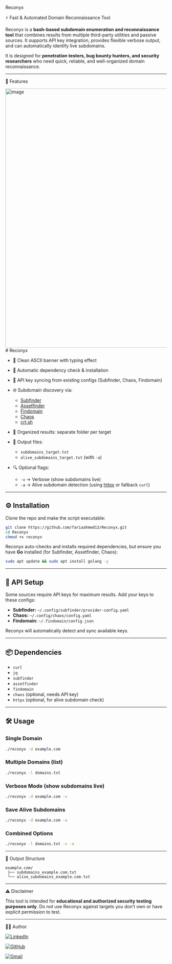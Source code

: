 

Reconyx

⚡ Fast & Automated Domain Reconnaissance Tool

Reconyx is a **bash-based subdomain enumeration and reconnaissance tool** that combines results from multiple third-party utilities and passive sources. It supports API key integration, provides flexible verbose output, and can automatically identify live subdomains.

It is designed for **penetration testers, bug bounty hunters, and security researchers** who need quick, reliable, and well-organized domain reconnaissance.


---

🚀 Features

<img width="1356" height="810" alt="image" src="https://github.com/user-attachments/assets/271b6913-f6c7-4600-99a2-74612b514640" /># Reconyx

* 🎨 Clean ASCII banner with typing effect
* 🔧 Automatic dependency check & installation
* 🔑 API key syncing from existing configs (Subfinder, Chaos, Findomain)
* 🌐 Subdomain discovery via:

  * [Subfinder](https://github.com/projectdiscovery/subfinder)
  * [Assetfinder](https://github.com/tomnomnom/assetfinder)
  * [Findomain](https://github.com/findomain/findomain)
  * [Chaos](https://github.com/projectdiscovery/chaos-client)
  * [crt.sh](https://crt.sh/)
* 📂 Organized results: separate folder per target
* 📝 Output files:

  * `subdomains_target.txt`
  * `alive_subdomains_target.txt` (with `-a`)
* 🔍 Optional flags:

  * `-v` → Verbose (show subdomains live)
  * `-a` → Alive subdomain detection (using [httpx](https://github.com/projectdiscovery/httpx) or fallback `curl`)

---

## ⚙️ Installation

Clone the repo and make the script executable:

```bash
git clone https://github.com/fariaahmed13/Reconyx.git
cd Reconyx
chmod +x reconyx
```

Reconyx auto-checks and installs required dependencies, but ensure you have **Go** installed (for Subfinder, Assetfinder, Chaos):

```bash
sudo apt update && sudo apt install golang -y
```

---

## 🔑 API Setup

Some sources require API keys for maximum results.
Add your keys to these configs:

* **Subfinder:** `~/.config/subfinder/provider-config.yaml`
* **Chaos:** `~/.config/chaos/config.yaml`
* **Findomain:** `~/.findomain/config.json`

Reconyx will automatically detect and sync available keys.

---

## 📦 Dependencies

* `curl`
* `jq`
* `subfinder`
* `assetfinder`
* `findomain`
* `chaos` (optional, needs API key)
* `httpx` (optional, for alive subdomain check)

---

## 🛠️ Usage

### Single Domain

```bash
./reconyx -d example.com
```

### Multiple Domains (list)

```bash
./reconyx -l domains.txt
```

### Verbose Mode (show subdomains live)

```bash
./reconyx -d example.com -v
```

### Save Alive Subdomains

```bash
./reconyx -d example.com -a
```

### Combined Options

```bash
./reconyx -l domains.txt -v -a
```

---

📂 Output Structure

```
example.com/
 ├── subdomains_example.com.txt
 └── alive_subdomains_example.com.txt
```

---

⚠️ Disclaimer

This tool is intended for **educational and authorized security testing purposes only**.
Do not use Reconyx against targets you don’t own or have explicit permission to test.

---

👨‍💻 Author

[![LinkedIn](https://img.shields.io/badge/LinkedIn-0077B5?style=for-the-badge&logo=linkedin&logoColor=white)](https://www.linkedin.com/in/fariaahmedmeem/)

[![GitHub](https://img.shields.io/badge/GitHub-100000?style=for-the-badge&logo=github&logoColor=white)](https://github.com/fariaahmed13)

[![Gmail](https://img.shields.io/badge/Email-D14836?style=for-the-badge&logo=gmail&logoColor=white)](mailto:contact.fariaahmed@gmail.com)

